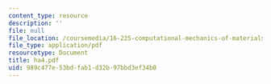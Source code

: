 ```yaml
---
content_type: resource
description: ''
file: null
file_location: /coursemedia/16-225-computational-mechanics-of-materials-fall-2003/989c477e53bdfab1d32b97bbd3ef34b0_ha4.pdf
file_type: application/pdf
resourcetype: Document
title: ha4.pdf
uid: 989c477e-53bd-fab1-d32b-97bbd3ef34b0
---
```

